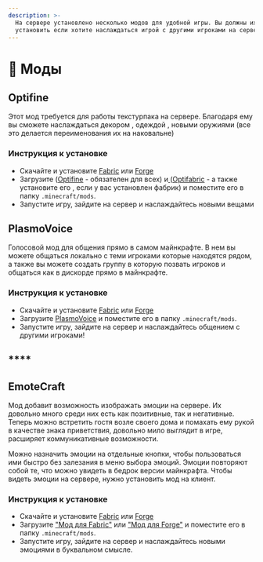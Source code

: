 ```yaml
---
description: >-
  На сервере установлено несколько модов для удобной игры. Вы должны их
  установить если хотите наслаждаться игрой с другими игроками на сервере
---
```


# 🧶 Моды

## Optifine&#x20;

Этот мод требуется для работы текстурпака на сервере. Благодаря ему вы сможете наслаждаться декором , одеждой , новыми оружиями (все это делается переименования их на наковальне)

### Инструкция к установке

* Скачайте и установите [Fabric](https://fabricmc.net/) или [Forge](http://files.minecraftforge.net/)
* Загрузите ([Optifine](https://optifine.net/adloadx?f=OptiFine\_1.19.2\_HD\_U\_H9.jar\&x=0261) - обязателен для всех) и[ ](https://www.curseforge.com/minecraft/mc-mods/optifabric)([Optifabric](https://www.curseforge.com/minecraft/mc-mods/optifabric) - а также установите его , если у вас установлен фабрик) и поместите его в папку `.minecraft/mods`.
* Запустите игру, зайдите на сервер и наслаждайтесь новыми вещами



## PlasmoVoice&#x20;

Голосовой мод для общения прямо в самом майнкрафте. В нем вы можете общаться локально с теми игроками которые находятся рядом, а также вы можете создать группу в которую позвать игроков и общаться как в дискорде прямо в майнкрафте.

### Инструкция к установке

* Скачайте и установите [Fabric](https://fabricmc.net/) или [Forge](http://files.minecraftforge.net/)
* Загрузите [PlasmoVoice](https://www.curseforge.com/minecraft/mc-mods/plasmo-voice/files) и поместите его в папку `.minecraft/mods`.&#x20;
* Запустите игру, зайдите на сервер и наслаждайтесь общением с другими игроками!

## ****

## **EmoteCraft**

Мод добавит возможность изображать эмоции на сервере. Их довольно много среди них есть как позитивные, так и негативные. Теперь можно встретить гостя возле своего дома и помахать ему рукой в качестве знака приветствия, довольно мило выглядит в игре, расширяет коммуникативные возможности.

Можно назначить эмоции на отдельные кнопки, чтобы пользоваться ими быстро без залезания в меню выбора эмоций. Эмоции повторяют собой те, что можно увидеть в бедрок версии майнкрафта. Чтобы видеть эмоции на сервере, нужно установить мод на клиент.

### Инструкция к установке

* Скачайте и установите [Fabric](https://fabricmc.net/) или [Forge](http://files.minecraftforge.net/)
* Загрузите ["Мод для Fabric"](https://www.curseforge.com/minecraft/mc-mods/emotecraft) или ["Мод для Forge"](https://www.curseforge.com/minecraft/mc-mods/emotecraft-forge) и поместите его в папку `.minecraft/mods`.&#x20;
* Запустите игру, зайдите на сервер и наслаждайтесь новыми эмоциями в буквальном смысле.
